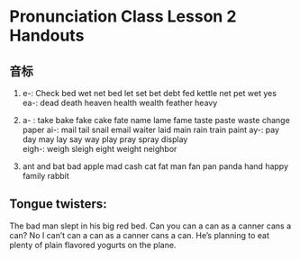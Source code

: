 # Pronunciation Class Lesson 2 Handouts

## 音标
1. e-:  Check bed wet net bed let set bet debt fed kettle net pet wet yes
 ea-:  dead death heaven health wealth feather heavy
2. a- : take  bake  fake  cake  fate  name  lame  fame  taste  paste waste  change  paper
ai-:  mail tail snail email waiter laid main rain train paint 
ay-:  pay day may lay say way play pray spray display	
eigh-:  weigh sleigh eight weight neighbor

3. ant  and  bat  bad  apple  mad  cash  cat  fat  man  fan  pan  panda  hand  happy  family  rabbit  

## Tongue twisters:
The bad man slept in his big red bed.
Can you can a can as a canner cans a can? No I can’t can a can as a canner cans a can.
He’s planning to eat plenty of plain flavored yogurts on the plane.